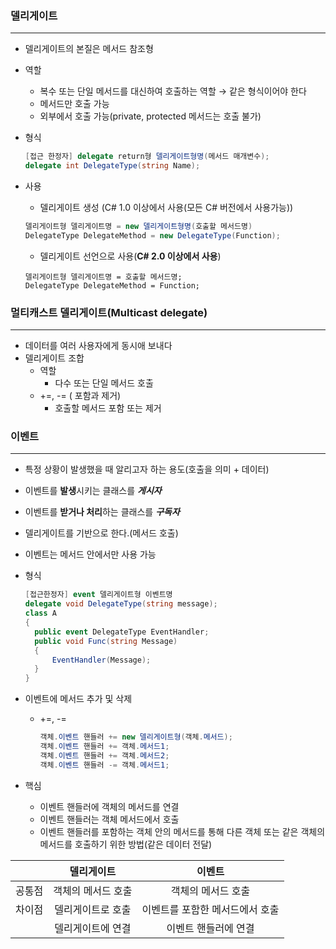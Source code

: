 ### 델리게이트

------

- 델리게이트의 본질은 메서드 참조형

- 역할

  - 복수 또는 단일 메서드를 대신하여 호출하는 역할 → 같은 형식이어야 한다
  - 메서드만 호출 가능
  - 외부에서 호출 가능(private, protected 메서드는 호출 불가)

- 형식

  ```c#
  [접근 한정자] delegate return형 델리게이트형명(메서드 매개변수);
  delegate int DelegateType(string Name);
  ```

- 사용

  - 델리게이트 생성 (C# 1.0 이상에서 사용(모든 C# 버전에서 사용가능))

  ```c#
  델리게이트형 델리게이트명 = new 델리게이트형명(호출할 메서드명)
  DelegateType DelegateMethod = new DelegateType(Function);
  ```

  - 델리게이트 선언으로 사용(**C# 2.0 이상에서 사용**)

  ```
  델리게이트형 델리게이트명 = 호출할 메서드명;
  DelegateType DelegateMethod = Function;
  ```



### 멀티캐스트 델리게이트(Multicast delegate)

------

- 데이터를 여러 사용자에게 동시애 보내다
- 델리게이트 조합
  - 역할
    - 다수 또는 단일 메서드 호출
  - +=, -= ( 포함과 제거)
    - 호출할 메서드 포함 또는 제거



### 이벤트

------

- 특정 상황이 발생했을 때 알리고자 하는 용도(호출을 의미 + 데이터)

- 이벤트를 **발생**시키는 클래스를 ***게시자***

- 이벤트를 **받거나 처리**하는 클래스를 ***구독자***

- 델리게이트를 기반으로 한다.(메서드 호출)

- 이벤트는 메서드 안에서만 사용 가능

- 형식

  ```c#
  [접근한정자] event 델리게이트형 이벤트명
  delegate void DelegateType(string message);
  class A
  {
  	public event DelegateType EventHandler;
  	public void Func(string Message)
  	{
  		EventHandler(Message);
  	}
  }
  ```

- 이벤트에 메서드 추가 및 삭제

  - +=, -=

    ```c#
    객체.이벤트 핸들러 += new 델리게이트형(객체.메서드);
    객체.이벤트 핸들러 += 객체.메서드1;
    객체.이벤트 핸들러 += 객체.메서드2;
    객체.이벤트 핸들러 -= 객체.메서드1;
    ```

- 핵심

  - 이벤트 핸들러에 객체의 메서드를 연결
  - 이벤트 핸들러는 객체 메서드에서 호출
  - 이벤트 핸들러를 포함하는 객체 안의 메서드를 통해 다른 객체 또는 같은 객체의 메서드를 호출하기 위한 방법(같은 데이터 전달)



|        |     델리게이트     |             이벤트              |
| :----: | :----------------: | :-----------------------------: |
| 공통점 | 객체의 메서드 호출 |       객체의 메서드 호출        |
| 차이점 | 델리게이트로 호출  | 이벤트를 포함한 메서드에서 호출 |
|        | 델리게이트에 연결  |      이벤트 핸들러에 연결       |



